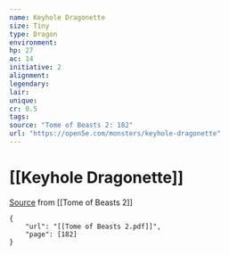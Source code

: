 ```yaml
---
name: Keyhole Dragonette
size: Tiny
type: Dragon
environment: 
hp: 27
ac: 14
initiative: 2
alignment: 
legendary: 
lair: 
unique: 
cr: 0.5
tags: 
source: "Tome of Beasts 2: 182"
url: "https://open5e.com/monsters/keyhole-dragonette"
---
```

# [[Keyhole Dragonette]]

[Source](zotero://open-pdf/library/items/9UQIAB6R?page=182) from [[Tome of Beasts 2]]

```pdf
{
	"url": "[[Tome of Beasts 2.pdf]]",
	"page": [182]
}
```

